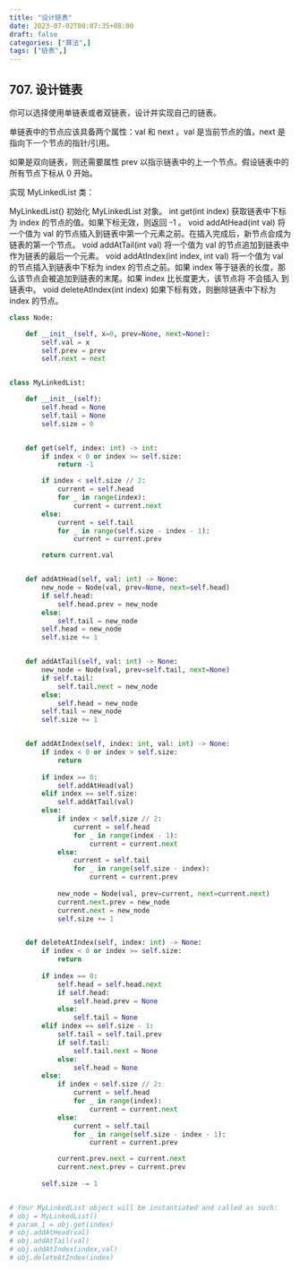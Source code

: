 ```yaml
---
title: "设计链表"
date: 2023-07-02T00:07:35+08:00
draft: false
categories: ["算法",]
tags: ["链表",]
---
```


## 707. 设计链表
你可以选择使用单链表或者双链表，设计并实现自己的链表。

单链表中的节点应该具备两个属性：val 和 next 。val 是当前节点的值，next 是指向下一个节点的指针/引用。

如果是双向链表，则还需要属性 prev 以指示链表中的上一个节点。假设链表中的所有节点下标从 0 开始。

实现 MyLinkedList 类：

MyLinkedList() 初始化 MyLinkedList 对象。
int get(int index) 获取链表中下标为 index 的节点的值。如果下标无效，则返回 -1 。
void addAtHead(int val) 将一个值为 val 的节点插入到链表中第一个元素之前。在插入完成后，新节点会成为链表的第一个节点。
void addAtTail(int val) 将一个值为 val 的节点追加到链表中作为链表的最后一个元素。
void addAtIndex(int index, int val) 将一个值为 val 的节点插入到链表中下标为 index 的节点之前。如果 index 等于链表的长度，那么该节点会被追加到链表的末尾。如果 index 比长度更大，该节点将 不会插入 到链表中。
void deleteAtIndex(int index) 如果下标有效，则删除链表中下标为 index 的节点。
 
<!--more-->

```python
class Node:

    def __init__(self, x=0, prev=None, next=None):
        self.val = x
        self.prev = prev
        self.next = next


class MyLinkedList:

    def __init__(self):
        self.head = None
        self.tail = None
        self.size = 0


    def get(self, index: int) -> int:
        if index < 0 or index >= self.size:
            return -1

        if index < self.size // 2:
            current = self.head
            for _ in range(index):
                current = current.next
        else:
            current = self.tail
            for _ in range(self.size - index - 1):
                current = current.prev

        return current.val


    def addAtHead(self, val: int) -> None:
        new_node = Node(val, prev=None, next=self.head)
        if self.head:
            self.head.prev = new_node
        else:
            self.tail = new_node
        self.head = new_node
        self.size += 1


    def addAtTail(self, val: int) -> None:
        new_node = Node(val, prev=self.tail, next=None)
        if self.tail:
            self.tail.next = new_node
        else:
            self.head = new_node
        self.tail = new_node
        self.size += 1


    def addAtIndex(self, index: int, val: int) -> None:
        if index < 0 or index > self.size:
            return
        
        if index == 0:
            self.addAtHead(val)
        elif index == self.size:
            self.addAtTail(val)
        else:
            if index < self.size // 2:
                current = self.head
                for _ in range(index - 1):
                    current = current.next
            else:
                current = self.tail
                for _ in range(self.size - index):
                    current = current.prev
            
            new_node = Node(val, prev=current, next=current.next)
            current.next.prev = new_node
            current.next = new_node
            self.size += 1


    def deleteAtIndex(self, index: int) -> None:
        if index < 0 or index >= self.size:
            return
        
        if index == 0:
            self.head = self.head.next
            if self.head:
                self.head.prev = None
            else:
                self.tail = None
        elif index == self.size - 1:
            self.tail = self.tail.prev
            if self.tail:
                self.tail.next = None
            else:
                self.head = None
        else:
            if index < self.size // 2:
                current = self.head
                for _ in range(index):
                    current = current.next
            else:
                current = self.tail
                for _ in range(self.size - index - 1):
                    current = current.prev

            current.prev.next = current.next
            current.next.prev = current.prev
        
        self.size -= 1


# Your MyLinkedList object will be instantiated and called as such:
# obj = MyLinkedList()
# param_1 = obj.get(index)
# obj.addAtHead(val)
# obj.addAtTail(val)
# obj.addAtIndex(index,val)
# obj.deleteAtIndex(index)

```